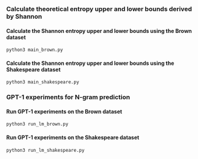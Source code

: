 ### Calculate theoretical entropy upper and lower bounds derived by Shannon

#### Calculate the Shannon entropy upper and lower bounds using the Brown dataset
```
python3 main_brown.py
```

#### Calculate the Shannon entropy upper and lower bounds using the Shakespeare dataset
```
python3 main_shakespeare.py
```

### GPT-1 experiments for N-gram prediction

#### Run GPT-1 experiments on the Brown dataset
```
python3 run_lm_brown.py
```

#### Run GPT-1 experiments on the Shakespeare dataset
```
python3 run_lm_shakespeare.py
```
